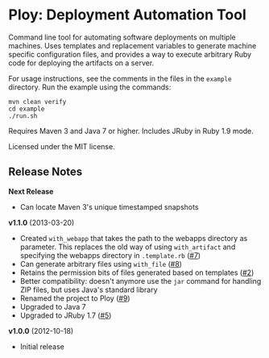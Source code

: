 
Ploy: Deployment Automation Tool
================================

Command line tool for automating software deployments on multiple machines. Uses
templates and replacement variables to generate machine specific configuration
files, and provides a way to execute arbitrary Ruby code for deploying the
artifacts on a server.

For usage instructions, see the comments in the files in the `example` directory.
Run the example using the commands:

    mvn clean verify
    cd example
    ./run.sh

Requires Maven 3 and Java 7 or higher. Includes JRuby in Ruby 1.9 mode.

Licensed under the MIT license.


Release Notes
-------------

**Next Release**

- Can locate Maven 3's unique timestamped snapshots

**v1.1.0** (2013-03-20)

- Created `with_webapp` that takes the path to the webapps directory as parameter. This replaces the old way of using `with_artifact` and specifying the webapps directory in `.template.rb` ([#7](https://github.com/solita/ploy/issues/7))
- Can generate arbitrary files using `with_file` ([#8](https://github.com/solita/ploy/issues/8))
- Retains the permission bits of files generated based on templates ([#2](https://github.com/solita/ploy/issues/2))
- Better compatibility: doesn't anymore use the `jar` command for handling ZIP files, but uses Java's standard library
- Renamed the project to Ploy ([#9](https://github.com/solita/ploy/issues/9))
- Upgraded to Java 7
- Upgraded to JRuby 1.7 ([#5](https://github.com/solita/ploy/issues/5))

**v1.0.0** (2012-10-18)

- Initial release
